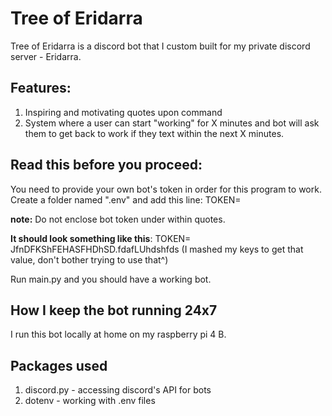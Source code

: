 # Tree of Eridarra
Tree of Eridarra is a discord bot that I custom built for my private discord server - Eridarra.

## Features:
1. Inspiring and motivating quotes upon command
2. System where a user can start "working" for X minutes and bot will ask them to get back to work if they text within the next X minutes.

## Read this before you proceed:
You need to provide your own bot's token in order for this program to work. 
Create a folder named ".env" and add this line: 
TOKEN=<your-bot-token>

**note:** Do not enclose bot token under within quotes. 

**It should look something like this**:
TOKEN= JfnDFKShFEHASFHDhSD.fdafLUhdshfds
(I mashed my keys to get that value, don't bother trying to use that^)

Run main.py and you should have a working bot. 

## How I keep the bot running 24x7 
I run this bot locally at home on my raspberry pi 4 B. 

## Packages used
1. discord.py - accessing discord's API for bots
2. dotenv - working with .env files
